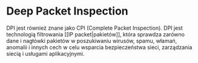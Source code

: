 # Deep Packet Inspection
DPI jest również znane jako CPI (Complete Packet Inspection). DPI jest technologią filtrowania [[IP packet|pakietów]], która sprawdza zarówno dane i nagłówki pakietów w poszukiwaniu wirusów, spamu, włamań, anomalii i innych cech w celu wsparcia bezpieczeństwa sieci, zarządzania siecią i usługami aplikacyjnymi. 
